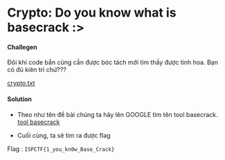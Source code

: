 

# Crypto: Do you know what is basecrack :>
#### Challegen
 
 <p> Đôi khi code bẩn cũng cần được bóc tách mới tìm thấy được tinh hoa. Bạn có đủ kiên trì chứ???<p>
 
[crypto.txt]()

#### Solution

- Theo như tên đề bài chúng ta hãy lên GOOGLE tìm tên tool basecrack.
[tool basecrack](https://basecrack.herokuapp.com/)

- Cuối cùng, ta sẽ tìm ra được flag

Flag : `ISPCTF{1_you_kn0w_Base_Crack}`
